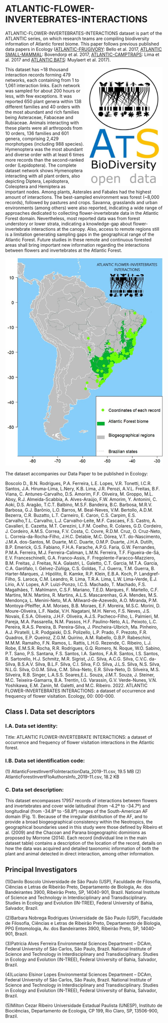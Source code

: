# ATLANTIC-FLOWER-INVERTEBRATES-INTERACTIONS

ATLANTIC-FLOWER-INVERTEBRATES-INTERACTIONS dataset is part of the ATLANTIC series, on which research teams are compiling biodiversity information of 
Atlantic forest biome. This paper follows previous published data papers in Ecology 
([ATLANTIC-FRUGIVORY](http://onlinelibrary.wiley.com/doi/10.1002/ecy.1818/abstract): Bello et al. 2017, 
[ATLANTIC SMALL-MAMMAL](http://onlinelibrary.wiley.com/doi/10.1002/ecy.1893/full): Bovendorp et al. 2017, 
[ATLANTIC-CAMPTRAPS](http://onlinelibrary.wiley.com/doi/10.1002/ecy.1998/abstract): Lima et al. 2017 and 
[ATLANTIC BATS](http://onlinelibrary.wiley.com/doi/10.1002/ecy.2007/abstract): Muylaert et al. 2017).


<img align="right" width="250"  src="ATS_FInvInt.jpg"> This dataset has  ~18 thousand interaction records forming 479 networks, each containing from 1 to 1,061 interaction links.  Each network was sampled for about 200 hours or less, with few exceptions. It was reported 650 plant genera within 138 different families and 40 orders with the most abundant and rich families being Asteraceae, Fabaceae and Rubiaceae. Animals interacting with these plants were all arthropods from 10 orders, 136 families and 601 genera, comprising 2,429 morphotypes (including 988 species). Hymenoptera was the most abundant and diverse order with at least 6 times more records than the second-ranked order (Lepidoptera). The complete dataset network shows Hymenoptera interacting with all plant orders, also depicting  Diptera, Lepidoptera, Coleoptera and Hemiptera as important nodes. Among plants, Asterales and Fabales had the highest amount of interactions. The best-sampled environment was forest (~8,000 records), followed by pastures and crops. Savanna, grasslands and urban environments (among others) were also reported, indicating a wide range of approaches dedicated to collecting flower-invertebrate data in the Atlantic Forest domain. Nevertheless, most reported data was from forest understory or lower strata, indicating a knowledge-gap about flower-invertebrate interactions at the canopy. Also, access to remote regions still is a limitation generating sampling gaps in the geographical range of the Atlantic Forest. Future studies in these remote and continuous forested areas shall bring important new information regarding the interactions between flowers and invertebrates  at the Atlantic Forest.

<p align="center"> 
<img src="figure.jpg">
</p>

The dataset accompanies our Data Paper to be published in Ecology:  

Boscolo D., B.N. Rodrigues, P.A. Ferreira, L.E. Lopes, V.R. Tonetti, I.C.R. Santos, J.A. Hiruma-Lima, L.Nery, K.B. Lima, J.R. Perozi, A.V.L. Freitas, B.F. Viana, C. Antunes-Carvalho, D.S. Amorim, F.F. Oliveira, M. Groppo, M.L. Absy, R.J. Almeida-Scabbia, A. Alves-Araújo, F.W. Amorim, Y. Antonini, C. Aoki, D.S. Aragão, T.C.T. Balbino, M.S.F. Bandeira, B.C. Barbosa, M.R.V. Barbosa, G.J. Barônio, L.O. Barros, M. Beal-Neves, V.M. Bertollo, A.D.M. Bezerra, C.R. Buzatto, L.T. Carneiro, E. Caron, C.S. Carpim, E.S. Carvalho,T.L. Carvalho, L.J. Carvalho-Leite, M.F. Cascaes, F.S. Castro, A. Cavalleri, E. Cazetta, M.T. Cerezini, L.F.M. Coelho, R. Colares, G.D. Cordeiro, J. Cordeiro, A.M.S. Correa, F.V. Costa, C. Covre, R.D.M. Cruz, O. Cruz-Neto, L. Correia-da-Rocha-Filho, J.H.C. Delabie, M.C. Dórea, V.T. do-Nascimento, J.M.A. dos-Santos, M. Duarte, M.C. Duarte, O.M.P. Duarte, J.H.A. Dutilh, B.P. Emerick, G.S. Fabiano, F.H.A. Farache, A.P.G. Faria, G.W. Fernandes, P.M.A. Ferreira, M.J. Ferreira-Caliman, L.M.N. Ferreira, T.F. Figueira-de-Sá, E.V. Franceschinelli, G.A. Franco-Assis, F. Fregolente-Faracco-Mazziero, B.M. Freitas, J. Freitas, N.A. Galastri, L. Galetto, C.T. Garcia, M.T.A. García, C.A. Garófalo, I. Gélvez-Zúñiga, C.S. Goldas, T.J. Guerra, T.M. Guerra, B. Harter-Marques, J. Hipólito, R. Kamke, R.P. Klein, E.B.A. Koch, P. Landgref-Filho, S. Laroca, C.M. Leandro, R. Lima, T.R.A. Lima, L.W. Lima-Verde, E.J. Lírio, A.V. Lopes, A.P. Luizi-Ponzo, I.C.S. Machado, T. Machado, F.S. Magalhães, T. Mahlmann, C.S.F. Mariano, T.E.D. Marques, F. Martello, C.F. Martins, M.N. Martins, R. Martins, A.L.S. Mascarenhas, G.A. Mendes, M.S. Mendonça, L. Menini-Neto, M.A. Milward-de-Azevedo, A.O. Miranda, P.M. Montoya-Pfeiffer, A.M. Moraes, B.B. Moraes, E.F. Moreira, M.S.C. Morini, D. Moure-Oliveira, L.F. Nadai, V.H. Nagatani, M.H. Nervo, F.S. Neves, J.S. Novais, É.S.A. Oliveira, J.H.F. Oliveira, A.J.S. Pacheco-Filho, L. Palmieri, M. Pareja, M.A. Passarella, N.M. Passos, H.F. Paulino-Neto, A.L. Peixoto, L.C. Pereira, R.A.S. Pereira, B. Pereira-Silva, J. Pincheira-Ulbrich, Ma. Pinheiro, A.J. Piratelli, L.R. Podgaiski, D.S. Polizello, L.P. Prado, F. Prezoto, F.R. Quadros, E.P. Queiroz, Z.G.M. Quirino, A.M. Rabello, G.B.P. Rabeschini, M.M.M. Ramalho, F.N. Ramos, L. Rattis, L.H.G. Rezende, C. Ribeiro, L.J. Robe, E.M.S.R. Rocha, R.R. Rodrigues, G.Q. Romero, N. Roque, W.O. Sabino, P.T. Sano, P.S. Santana, F.S. Santos, I.A. Santos, F.A.R. Santos, I.S. Santos, R. Sartorello, H.J. Schmitz, M.R. Sigrist, J.C. Silva, A.C.G. Silva, C.V.C. da-Silva, B.S.A.V. Silva, B.L.F. Silva, C.I. Silva, F.O. Silva, J.L.S. Silva, N.S. Silva, N.L.G. Silva, O.G.M. Silva, C.M. Silva-Neto, E.R. Silva-Neto, D. Silveira, M.S. Silveira, R.B. Singer, L.A.S.S. Soares,E.L. Souza, J.M.T. Souza, J. Steiner, M.C. Teixeira-Gamarra, B.A. Trentin, I.G. Varassin, G.V. Verde-Nunes, V.N. Yoshikawa, E.M. Zanin, M. Galetti, and M.C. Ribeiro. 2022. ATLANTIC FLOWER-INVERTEBRATES INTERACTIONS: a dataset of occurrence and frequency of flower visitation. Ecology, 00: 000-000.

## Class I. Data set descriptors
### I.A. Data set identity:

Title: ATLANTIC FLOWER-INVERTEBRATE INTERACTIONS​: a dataset of occurrence and frequency of flower visitation interactions in the Atlantic forest.

### I.B. Data set identification code:
(1) AtlanticForestInvertFloInteractionData_2019-11.csv, 19.5 MB
(2) AtlanticForestInvertFloAuthorsInfo_2019-11.csv, 18.2 KB



### C. Data set description:
This dataset encompasses 17957 records of interactions between flowers and invertebrates and cover wide latitudinal (from -4.2º to -34.7º) and longitudinal (from -34.8º to -58.8º) ranges of the South-American AF domain (Fig. 1). Because of the irregular distribution of the AF, and to provide a broad biogeographical consistency within the Neotropics, the geographical boundaries used in this study were those defined by Ribeiro et al. (2009) and the Chacoan and Parana biogeographic dominions as proposed by Morrone (2014). Each record (individual line in the main dataset table) contains a description of the location of the record, details on how the data was acquired and detailed taxonomic information of both the plant and animal detected in direct interaction, among other information. 

## Principal Investigators

(1)Danilo Boscolo
Universidade de São Paulo (USP), Faculdade de Filosofia, Ciências e Letras de Ribeirão Preto, Departamento de Biologia, Av. dos Bandeirantes 3900, Ribeirão Preto, SP, 14040-901, Brazil. National Institute of Science and Technology in Interdisciplinary and Transdisciplinary. Studies in Ecology and Evolution (IN-TREE), Federal University of Bahia, Salvador, Brazil.

(2)Barbara Nobrega Rodrigues
Universidade de São Paulo (USP), Faculdade de Filosofia, Ciências e Letras de Ribeirão Preto, Departamento de Biologia, PPG Entomologia, Av. dos Bandeirantes 3900, Ribeirão Preto, SP, 14040-901, Brazil.

(3)Patrícia Alves Ferreira
Environmental Sciences Department  – DCAm, Federal University of São Carlos, São Paulo, Brazil. National Institute of Science and Technology in Interdisciplinary and Transdisciplinary. Studies in Ecology and Evolution (IN-TREE), Federal University of Bahia, Salvador, Brazil.

(4)Luciano Elsinor Lopes
Environmental Sciences Department  – DCAm, Federal University of São Carlos, São Paulo, Brazil. National Institute of Science and Technology in Interdisciplinary and Transdisciplinary. Studies in Ecology and Evolution (IN-TREE), Federal University of Bahia, Salvador, Brazil.

(5)Milton Cezar Ribeiro
Universidade Estadual Paulista (UNESP), Instituto de Biociências, Departamento de Ecologia, CP 199, Rio Claro, SP, 13506-900, Brazil.


